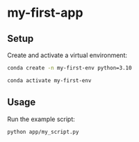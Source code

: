 # my-first-app



## Setup

Create and activate a virtual environment:

```sh
conda create -n my-first-env python=3.10

conda activate my-first-env
```


## Usage

Run the example script:

```sh
python app/my_script.py
```


